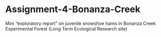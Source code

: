 # Assignment-4-Bonanza-Creek
Mini “exploratory report” on juvenile snowshoe hares in Bonanza Creek Experimental Forest (Long Term Ecological Research site)
